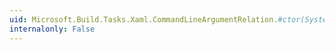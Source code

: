 ```yaml
---
uid: Microsoft.Build.Tasks.Xaml.CommandLineArgumentRelation.#ctor(System.String,System.String,System.Boolean,System.String)
internalonly: False
---
```

